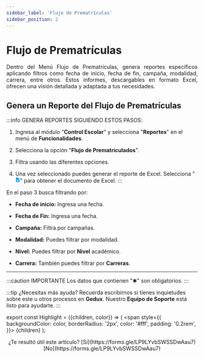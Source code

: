 ```yaml
---
sidebar_label: 'Flujo de Prematrículas'
sidebar_position: 2
---
```


# Flujo de Prematrículas

<div align="justify">Dentro del Menú Flujo de Prematrículas, genera reportes específicos aplicando filtros como fecha de inicio, fecha de fin, campaña, modalidad, carrera, entre otros. Estos informes, descargables en formato Excel, ofrecen una visión detallada y adaptada a tus necesidades.</div>

## Genera un Reporte del Flujo de Prematrículas


:::info GENERA REPORTES SIGUIENDO ESTOS PASOS:

1. Ingresa al módulo "**Control Escolar**" y selecciona "**Reportes**" en el menú de **Funcionalidades**.

2. Selecciona la opción "**Flujo de Prematriculados**".

3. Filtra usando las diferentes opciones.

4. Una vez seleccionado puedes generar el reporte de Excel. Selecciona "![](./img/IcoExl.png)" para obtener el documento de Excel.
:::
 
En el paso 3 busca filtrando por:

* **Fecha de inicio:** Ingresa una fecha.

* **Fecha de Fin:** Ingresa una fecha.

* **Campaña:** Filtra por campañas.

* **Modalidad:** Puedes filtrar por modalidad.

* **Nivel:** Puedes filtrar por **Nivel** académico.

* **Carrera:** También puedes filtrar por **Carreras**.
___

:::caution IMPORTANTE
Los datos que contienen "✱" son obligatorios.
:::

:::tip ¿Necesitas más ayuda?
Recuerda escribirnos si tienes inquietudes sobre este u otros procesos en **Gedux**. Nuestro **Equipo de Soporte** está listo para ayudarte.
:::

export const Highlight = ({children, color}) => (
  <span
    style={{
      backgroundColor: color,
      borderRadius: '2px',
      color: '#fff',
      padding: '0.2rem',
    }}>
    {children}
  </span>
);

<center>¿Te resultó útil este artículo? <Highlight color="#B0AEAC">[Si](https://forms.gle/LP9LYvbSWSSDwAau7)</Highlight> <Highlight color="#B0AEAC">[No](https://forms.gle/LP9LYvbSWSSDwAau7)</Highlight> </center>